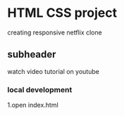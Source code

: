 # HTML CSS project

creating responsive netflix clone

## subheader 
watch video tutorial on youtube

### local development
1.open index.html